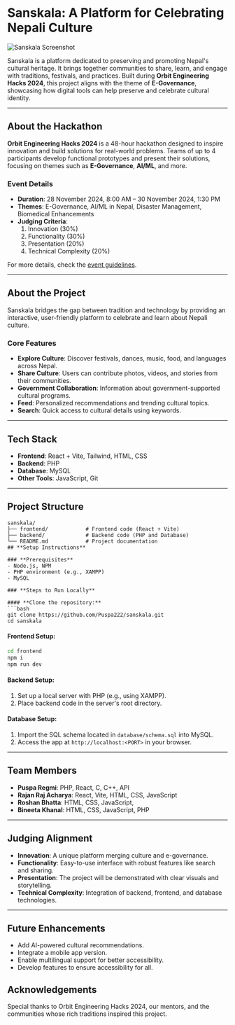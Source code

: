 # **Sanskala: A Platform for Celebrating Nepali Culture**

![Sanskala Screenshot](./assets/screenshot.png)

Sanskala is a platform dedicated to preserving and promoting Nepal's cultural heritage. It brings together communities to share, learn, and engage with traditions, festivals, and practices. Built during **Orbit Engineering Hacks 2024**, this project aligns with the theme of **E-Governance**, showcasing how digital tools can help preserve and celebrate cultural identity.  

---

## **About the Hackathon**

**Orbit Engineering Hacks 2024** is a 48-hour hackathon designed to inspire innovation and build solutions for real-world problems. Teams of up to 4 participants develop functional prototypes and present their solutions, focusing on themes such as **E-Governance**, **AI/ML**, and more.  

### **Event Details**
- **Duration**: 28 November 2024, 8:00 AM – 30 November 2024, 1:30 PM  
- **Themes**: E-Governance, AI/ML in Nepal, Disaster Management, Biomedical Enhancements  
- **Judging Criteria**:
  1. Innovation (30%)  
  2. Functionality (30%)  
  3. Presentation (20%)  
  4. Technical Complexity (20%)  

For more details, check the [event guidelines](#).  

---

## **About the Project**

Sanskala bridges the gap between tradition and technology by providing an interactive, user-friendly platform to celebrate and learn about Nepali culture.  

### **Core Features**
- **Explore Culture**: Discover festivals, dances, music, food, and languages across Nepal.  
- **Share Culture**: Users can contribute photos, videos, and stories from their communities.  
- **Government Collaboration**: Information about government-supported cultural programs.  
- **Feed**: Personalized recommendations and trending cultural topics.  
- **Search**: Quick access to cultural details using keywords.  

---

## **Tech Stack**
- **Frontend**: React + Vite, Tailwind, HTML, CSS  
- **Backend**: PHP 
- **Database**: MySQL  
- **Other Tools**: JavaScript, Git  

---

## **Project Structure**
```plaintext
sanskala/
├── frontend/            # Frontend code (React + Vite)
├── backend/             # Backend code (PHP and Database)
└── README.md            # Project documentation
## **Setup Instructions**

### **Prerequisites**
- Node.js, NPM
- PHP environment (e.g., XAMPP)
- MySQL

### **Steps to Run Locally**

#### **Clone the repository:**
```bash
git clone https://github.com/Puspa222/sanskala.git
cd sanskala
```

#### **Frontend Setup:**
```bash
cd frontend
npm i
npm run dev
```

#### **Backend Setup:**
1. Set up a local server with PHP (e.g., using XAMPP).
2. Place backend code in the server's root directory.

#### **Database Setup:**
1. Import the SQL schema located in `database/schema.sql` into MySQL.
2. Access the app at `http://localhost:<PORT>` in your browser.

---

## **Team Members**
- **Puspa Regmi**: PHP, React, C, C++, API
- **Rajan Raj Acharya**: React, Vite, HTML, CSS, JavaScript
- **Roshan Bhatta**: HTML, CSS, JavaScript, 
- **Bineeta Khanal**: HTML, CSS, JavaScript, PHP

---

## **Judging Alignment**
- **Innovation**: A unique platform merging culture and e-governance.
- **Functionality**: Easy-to-use interface with robust features like search and sharing.
- **Presentation**: The project will be demonstrated with clear visuals and storytelling.
- **Technical Complexity**: Integration of backend, frontend, and database technologies.

---
## **Future Enhancements**
- Add AI-powered cultural recommendations.  
- Integrate a mobile app version.  
- Enable multilingual support for better accessibility.  
- Develop features to ensure accessibility for all.  


## **Acknowledgements**
Special thanks to Orbit Engineering Hacks 2024, our mentors, and the communities whose rich traditions inspired this project.